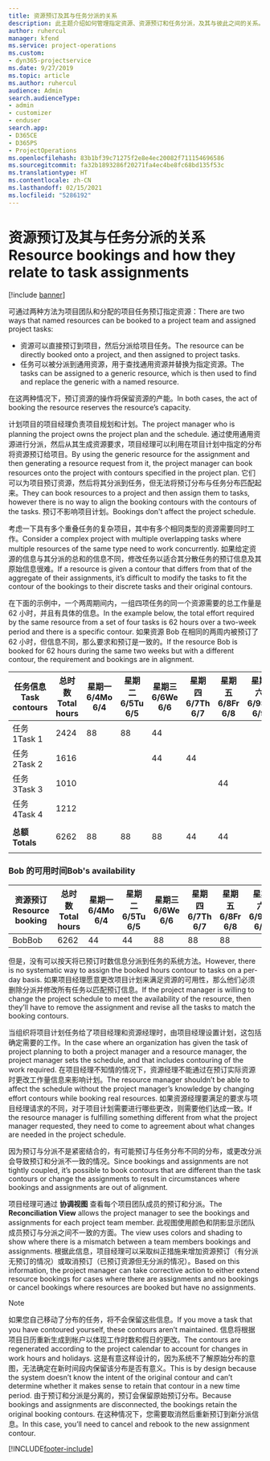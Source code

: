 ```yaml
---
title: 资源预订及其与任务分派的关系
description: 此主题介绍如何管理指定资源、资源预订和任务分派，及其与彼此之间的关系。
author: ruhercul
manager: kfend
ms.service: project-operations
ms.custom:
- dyn365-projectservice
ms.date: 9/27/2019
ms.topic: article
ms.author: ruhercul
audience: Admin
search.audienceType:
- admin
- customizer
- enduser
search.app:
- D365CE
- D365PS
- ProjectOperations
ms.openlocfilehash: 83b1bf39c71275f2e8e4ec20082f711154696586
ms.sourcegitcommit: fa32b1893286f20271fa4ec4be8fc68bd135f53c
ms.translationtype: HT
ms.contentlocale: zh-CN
ms.lasthandoff: 02/15/2021
ms.locfileid: "5286192"
---
```

# <a name="resource-bookings-and-how-they-relate-to-task-assignments"></a><span data-ttu-id="f787c-103">资源预订及其与任务分派的关系</span><span class="sxs-lookup"><span data-stu-id="f787c-103">Resource bookings and how they relate to task assignments</span></span>

[!include [banner](../includes/psa-now-project-operations.md)]

<span data-ttu-id="f787c-104">可通过两种方法为项目团队和分配的项目任务预订指定资源：</span><span class="sxs-lookup"><span data-stu-id="f787c-104">There are two ways that named resources can be booked to a project team and assigned project tasks:</span></span>

- <span data-ttu-id="f787c-105">资源可以直接预订到项目，然后分派给项目任务。</span><span class="sxs-lookup"><span data-stu-id="f787c-105">The resource can be directly booked onto a project, and then assigned to project tasks.</span></span>
- <span data-ttu-id="f787c-106">任务可以被分派到通用资源，用于查找通用资源并替换为指定资源。</span><span class="sxs-lookup"><span data-stu-id="f787c-106">The tasks can be assigned to a generic resource, which is then used to find and replace the generic with a named resource.</span></span> 

<span data-ttu-id="f787c-107">在这两种情况下，预订资源的操作将保留资源的产能。</span><span class="sxs-lookup"><span data-stu-id="f787c-107">In both cases, the act of booking the resource reserves the resource’s capacity.</span></span>

<span data-ttu-id="f787c-108">计划项目的项目经理负责项目规划和计划。</span><span class="sxs-lookup"><span data-stu-id="f787c-108">The project manager who is planning the project owns the project plan and the schedule.</span></span> <span data-ttu-id="f787c-109">通过使用通用资源进行分派，然后从其生成资源要求，项目经理可以利用在项目计划中指定的分布将资源预订给项目。</span><span class="sxs-lookup"><span data-stu-id="f787c-109">By using the generic resource for the assignment and then generating a resource request from it, the project manager can book resources onto the project with contours specified in the project plan.</span></span> <span data-ttu-id="f787c-110">它们可以为项目预订资源，然后将其分派到任务，但无法将预订分布与任务分布匹配起来。</span><span class="sxs-lookup"><span data-stu-id="f787c-110">They can book resources to a project and then assign them to tasks, however there is no way to align the booking contours with the contours of the tasks.</span></span> <span data-ttu-id="f787c-111">预订不影响项目计划。</span><span class="sxs-lookup"><span data-stu-id="f787c-111">Bookings don't affect the project schedule.</span></span>

<span data-ttu-id="f787c-112">考虑一下具有多个重叠任务的复杂项目，其中有多个相同类型的资源需要同时工作。</span><span class="sxs-lookup"><span data-stu-id="f787c-112">Consider a complex project with multiple overlapping tasks where multiple resources of the same type need to work concurrently.</span></span> <span data-ttu-id="f787c-113">如果给定资源的信息与其分派的总和的信息不同，修改任务以适合其分散任务的预订信息及其原始信息很难。</span><span class="sxs-lookup"><span data-stu-id="f787c-113">If a resource is given a contour that differs from that of the aggregate of their assignments, it’s difficult to modify the tasks to fit the contour of the bookings to their discrete tasks and their original contours.</span></span>

<span data-ttu-id="f787c-114">在下面的示例中，一个两周期间内，一组四项任务的同一个资源需要的总工作量是 62 小时，并且有具体的信息。</span><span class="sxs-lookup"><span data-stu-id="f787c-114">In the example below, the total effort required by the same resource from a set of four tasks is 62 hours over a two-week period and there is a specific contour.</span></span> <span data-ttu-id="f787c-115">如果资源 Bob 在相同的两周内被预订了 62 小时，但信息不同，那么要求和预订是一致的。</span><span class="sxs-lookup"><span data-stu-id="f787c-115">If the resource Bob is booked for 62 hours during the same two weeks but with a different contour, the requirement and bookings are in alignment.</span></span>

| <span data-ttu-id="f787c-116">**任务信息**</span><span class="sxs-lookup"><span data-stu-id="f787c-116">**Task contours**</span></span>    | <span data-ttu-id="f787c-117">**总时数**</span><span class="sxs-lookup"><span data-stu-id="f787c-117">**Total hours**</span></span> | <span data-ttu-id="f787c-118">星期一 6/4</span><span class="sxs-lookup"><span data-stu-id="f787c-118">Mo 6/4</span></span> | <span data-ttu-id="f787c-119">星期二 6/5</span><span class="sxs-lookup"><span data-stu-id="f787c-119">Tu 6/5</span></span> | <span data-ttu-id="f787c-120">星期三 6/6</span><span class="sxs-lookup"><span data-stu-id="f787c-120">We 6/6</span></span> | <span data-ttu-id="f787c-121">星期四 6/7</span><span class="sxs-lookup"><span data-stu-id="f787c-121">Th 6/7</span></span> | <span data-ttu-id="f787c-122">星期五 6/8</span><span class="sxs-lookup"><span data-stu-id="f787c-122">Fr 6/8</span></span> | <span data-ttu-id="f787c-123">星期六 6/9</span><span class="sxs-lookup"><span data-stu-id="f787c-123">Sa 6/9</span></span> | <span data-ttu-id="f787c-124">星期日 6/10</span><span class="sxs-lookup"><span data-stu-id="f787c-124">Su 6/10</span></span> | <span data-ttu-id="f787c-125">星期一 6/11</span><span class="sxs-lookup"><span data-stu-id="f787c-125">Mo 6/11</span></span> | <span data-ttu-id="f787c-126">星期二 6/12</span><span class="sxs-lookup"><span data-stu-id="f787c-126">Tu 6/12</span></span> | <span data-ttu-id="f787c-127">星期三 6/13</span><span class="sxs-lookup"><span data-stu-id="f787c-127">We 6/13</span></span> | <span data-ttu-id="f787c-128">星期四 6/14</span><span class="sxs-lookup"><span data-stu-id="f787c-128">Th 6/14</span></span> | <span data-ttu-id="f787c-129">星期五 6/15</span><span class="sxs-lookup"><span data-stu-id="f787c-129">Fr 6/15</span></span> |
|----------------------|-----------------|--------|--------|--------|--------|--------|--------|---------|---------|---------|---------|---------|---------|
| <span data-ttu-id="f787c-130">任务 1</span><span class="sxs-lookup"><span data-stu-id="f787c-130">Task 1</span></span>               | <span data-ttu-id="f787c-131">24</span><span class="sxs-lookup"><span data-stu-id="f787c-131">24</span></span>              | <span data-ttu-id="f787c-132">8</span><span class="sxs-lookup"><span data-stu-id="f787c-132">8</span></span>      | <span data-ttu-id="f787c-133">8</span><span class="sxs-lookup"><span data-stu-id="f787c-133">8</span></span>      | <span data-ttu-id="f787c-134">4</span><span class="sxs-lookup"><span data-stu-id="f787c-134">4</span></span>      |        |        |        |         |         |         | <span data-ttu-id="f787c-135">4</span><span class="sxs-lookup"><span data-stu-id="f787c-135">4</span></span>       |         |         |
| <span data-ttu-id="f787c-136">任务 2</span><span class="sxs-lookup"><span data-stu-id="f787c-136">Task 2</span></span>               | <span data-ttu-id="f787c-137">16</span><span class="sxs-lookup"><span data-stu-id="f787c-137">16</span></span>              |        |        | <span data-ttu-id="f787c-138">4</span><span class="sxs-lookup"><span data-stu-id="f787c-138">4</span></span>      | <span data-ttu-id="f787c-139">4</span><span class="sxs-lookup"><span data-stu-id="f787c-139">4</span></span>      |        |        |         | <span data-ttu-id="f787c-140">8</span><span class="sxs-lookup"><span data-stu-id="f787c-140">8</span></span>       |         |         |         |         |
| <span data-ttu-id="f787c-141">任务 3</span><span class="sxs-lookup"><span data-stu-id="f787c-141">Task 3</span></span>               | <span data-ttu-id="f787c-142">10</span><span class="sxs-lookup"><span data-stu-id="f787c-142">10</span></span>              |        |        |        |        | <span data-ttu-id="f787c-143">4</span><span class="sxs-lookup"><span data-stu-id="f787c-143">4</span></span>      |        |         |         | <span data-ttu-id="f787c-144">4</span><span class="sxs-lookup"><span data-stu-id="f787c-144">4</span></span>       |         | <span data-ttu-id="f787c-145">2</span><span class="sxs-lookup"><span data-stu-id="f787c-145">2</span></span>       |         |
| <span data-ttu-id="f787c-146">任务 4</span><span class="sxs-lookup"><span data-stu-id="f787c-146">Task 4</span></span>               | <span data-ttu-id="f787c-147">12</span><span class="sxs-lookup"><span data-stu-id="f787c-147">12</span></span>              |        |        |        |        |        |        |         |         |         | <span data-ttu-id="f787c-148">4</span><span class="sxs-lookup"><span data-stu-id="f787c-148">4</span></span>       |         | <span data-ttu-id="f787c-149">8</span><span class="sxs-lookup"><span data-stu-id="f787c-149">8</span></span>       |
|                      |                 |        |        |        |        |        |        |         |         |         |         |         |         |
| <span data-ttu-id="f787c-150">**总额**</span><span class="sxs-lookup"><span data-stu-id="f787c-150">**Totals**</span></span>           | <span data-ttu-id="f787c-151">62</span><span class="sxs-lookup"><span data-stu-id="f787c-151">62</span></span>              | <span data-ttu-id="f787c-152">8</span><span class="sxs-lookup"><span data-stu-id="f787c-152">8</span></span>      | <span data-ttu-id="f787c-153">8</span><span class="sxs-lookup"><span data-stu-id="f787c-153">8</span></span>      | <span data-ttu-id="f787c-154">8</span><span class="sxs-lookup"><span data-stu-id="f787c-154">8</span></span>      | <span data-ttu-id="f787c-155">4</span><span class="sxs-lookup"><span data-stu-id="f787c-155">4</span></span>      | <span data-ttu-id="f787c-156">4</span><span class="sxs-lookup"><span data-stu-id="f787c-156">4</span></span>      |        |         | <span data-ttu-id="f787c-157">8</span><span class="sxs-lookup"><span data-stu-id="f787c-157">8</span></span>       | <span data-ttu-id="f787c-158">4</span><span class="sxs-lookup"><span data-stu-id="f787c-158">4</span></span>       | <span data-ttu-id="f787c-159">8</span><span class="sxs-lookup"><span data-stu-id="f787c-159">8</span></span>       | <span data-ttu-id="f787c-160">2</span><span class="sxs-lookup"><span data-stu-id="f787c-160">2</span></span>       | <span data-ttu-id="f787c-161">8</span><span class="sxs-lookup"><span data-stu-id="f787c-161">8</span></span>       |
|                      |                 |        |        |        |        |        |        |         |         |         |         |

### <a name="bobs-availability"></a><span data-ttu-id="f787c-162">Bob 的可用时间</span><span class="sxs-lookup"><span data-stu-id="f787c-162">Bob's availability</span></span>
| <span data-ttu-id="f787c-163">**资源预订**</span><span class="sxs-lookup"><span data-stu-id="f787c-163">**Resource   booking**</span></span> | <span data-ttu-id="f787c-164">**总时数**</span><span class="sxs-lookup"><span data-stu-id="f787c-164">**Total hours**</span></span> | <span data-ttu-id="f787c-165">星期一 6/4</span><span class="sxs-lookup"><span data-stu-id="f787c-165">Mo 6/4</span></span> | <span data-ttu-id="f787c-166">星期二 6/5</span><span class="sxs-lookup"><span data-stu-id="f787c-166">Tu 6/5</span></span> | <span data-ttu-id="f787c-167">星期三 6/6</span><span class="sxs-lookup"><span data-stu-id="f787c-167">We 6/6</span></span> | <span data-ttu-id="f787c-168">星期四 6/7</span><span class="sxs-lookup"><span data-stu-id="f787c-168">Th 6/7</span></span> | <span data-ttu-id="f787c-169">星期五 6/8</span><span class="sxs-lookup"><span data-stu-id="f787c-169">Fr 6/8</span></span> | <span data-ttu-id="f787c-170">星期六 6/9</span><span class="sxs-lookup"><span data-stu-id="f787c-170">Sa 6/9</span></span> | <span data-ttu-id="f787c-171">星期日 6/10</span><span class="sxs-lookup"><span data-stu-id="f787c-171">Su 6/10</span></span> | <span data-ttu-id="f787c-172">星期一 6/11</span><span class="sxs-lookup"><span data-stu-id="f787c-172">Mo 6/11</span></span> | <span data-ttu-id="f787c-173">星期二 6/12</span><span class="sxs-lookup"><span data-stu-id="f787c-173">Tu 6/12</span></span> | <span data-ttu-id="f787c-174">星期三 6/13</span><span class="sxs-lookup"><span data-stu-id="f787c-174">We 6/13</span></span> | <span data-ttu-id="f787c-175">星期四 6/14</span><span class="sxs-lookup"><span data-stu-id="f787c-175">Th 6/14</span></span> | <span data-ttu-id="f787c-176">星期五 6/15</span><span class="sxs-lookup"><span data-stu-id="f787c-176">Fr 6/15</span></span> |
|------------------------|-----------------|--------|--------|--------|--------|--------|--------|---------|---------|---------|---------|---------|---------|
| <span data-ttu-id="f787c-177">Bob</span><span class="sxs-lookup"><span data-stu-id="f787c-177">Bob</span></span>                    | <span data-ttu-id="f787c-178">62</span><span class="sxs-lookup"><span data-stu-id="f787c-178">62</span></span>              | <span data-ttu-id="f787c-179">4</span><span class="sxs-lookup"><span data-stu-id="f787c-179">4</span></span>      | <span data-ttu-id="f787c-180">4</span><span class="sxs-lookup"><span data-stu-id="f787c-180">4</span></span>      | <span data-ttu-id="f787c-181">8</span><span class="sxs-lookup"><span data-stu-id="f787c-181">8</span></span>      | <span data-ttu-id="f787c-182">8</span><span class="sxs-lookup"><span data-stu-id="f787c-182">8</span></span>      | <span data-ttu-id="f787c-183">8</span><span class="sxs-lookup"><span data-stu-id="f787c-183">8</span></span>      |        |         | <span data-ttu-id="f787c-184">4</span><span class="sxs-lookup"><span data-stu-id="f787c-184">4</span></span>       | <span data-ttu-id="f787c-185">4</span><span class="sxs-lookup"><span data-stu-id="f787c-185">4</span></span>       | <span data-ttu-id="f787c-186">8</span><span class="sxs-lookup"><span data-stu-id="f787c-186">8</span></span>       | <span data-ttu-id="f787c-187">8</span><span class="sxs-lookup"><span data-stu-id="f787c-187">8</span></span>       | <span data-ttu-id="f787c-188">6</span><span class="sxs-lookup"><span data-stu-id="f787c-188">6</span></span>       |

<span data-ttu-id="f787c-189">但是，没有可以按天将已预订时数信息分派到任务的系统方法。</span><span class="sxs-lookup"><span data-stu-id="f787c-189">However, there is no systematic way to assign the booked hours contour to tasks on a per-day basis.</span></span> <span data-ttu-id="f787c-190">如果项目经理愿意更改项目计划来满足资源的可用性，那么他们必须删除分派并修改所有任务以匹配预订信息。</span><span class="sxs-lookup"><span data-stu-id="f787c-190">If the project manager is willing to change the project schedule to meet the availability of the resource, then they’ll have to remove the assignment and revise all the tasks to match the booking contours.</span></span>

<span data-ttu-id="f787c-191">当组织将项目计划任务给了项目经理和资源经理时，由项目经理设置计划，这包括确定需要的工作。</span><span class="sxs-lookup"><span data-stu-id="f787c-191">In the case where an organization has given the task of project planning to both a project manager and a resource manager, the project manager sets the schedule, and that includes contouring of the work required.</span></span> <span data-ttu-id="f787c-192">在项目经理不知情的情况下，资源经理不能通过在预订实际资源时更改工作量信息来影响计划。</span><span class="sxs-lookup"><span data-stu-id="f787c-192">The resource manager shouldn’t be able to affect the schedule without the project manager’s knowledge by changing effort contours while booking real resources.</span></span> <span data-ttu-id="f787c-193">如果资源经理要满足的要求与项目经理请求的不同，对于项目计划需要进行哪些更改，则需要他们达成一致。</span><span class="sxs-lookup"><span data-stu-id="f787c-193">If the resource manager is fulfilling something different from what the project manager requested, they need to come to agreement about what changes are needed in the project schedule.</span></span>

<span data-ttu-id="f787c-194">因为预订与分派不是紧密结合的，有可能预订与任务分布不同的分布，或更改分派会导致预订和分派不一致的情况。</span><span class="sxs-lookup"><span data-stu-id="f787c-194">Since bookings and assignments are not tightly coupled, it’s possible to book contours that are different than the task contours or change the assignments to result in circumstances where bookings and assignments are out of alignment.</span></span>

<span data-ttu-id="f787c-195">项目经理可通过 **协调视图** 查看每个项目团队成员的预订和分派。</span><span class="sxs-lookup"><span data-stu-id="f787c-195">The **Reconciliation View** allows the project manager to see the bookings and assignments for each project team member.</span></span> <span data-ttu-id="f787c-196">此视图使用颜色和阴影显示团队成员预订与分派之间不一致的方面。</span><span class="sxs-lookup"><span data-stu-id="f787c-196">The view uses colors and shading to show where there is a mismatch between a team members bookings and assignments.</span></span> <span data-ttu-id="f787c-197">根据此信息，项目经理可以采取纠正措施来增加资源预订（有分派无预订的情况）或取消预订（已预订资源但无分派的情况）。</span><span class="sxs-lookup"><span data-stu-id="f787c-197">Based on this information, the project manager can take corrective action to either extend resource bookings for cases where there are assignments and no bookings or cancel bookings where resources are booked but have no assignments.</span></span>

> [!NOTE]
> <span data-ttu-id="f787c-198">如果您自己移动了分布的任务，将不会保留这些信息。</span><span class="sxs-lookup"><span data-stu-id="f787c-198">If you move a task that you have contoured yourself, these contours aren’t maintained.</span></span> <span data-ttu-id="f787c-199">信息将根据项目日历重新生成到帐户以体现工作时数和假日的更改。</span><span class="sxs-lookup"><span data-stu-id="f787c-199">The contours are regenerated according to the project calendar to account for changes in work hours and holidays.</span></span> <span data-ttu-id="f787c-200">这是有意这样设计的，因为系统不了解原始分布的意图，无法确定在新时间段内保留该分布是否有意义。</span><span class="sxs-lookup"><span data-stu-id="f787c-200">This is by design because the system doesn’t know the intent of the original contour and can’t determine whether it makes sense to retain that contour in a new time period.</span></span> <span data-ttu-id="f787c-201">由于预订和分派是分离的，预订会保留原始预订分布。</span><span class="sxs-lookup"><span data-stu-id="f787c-201">Because bookings and assignments are disconnected, the bookings retain the original booking contours.</span></span> <span data-ttu-id="f787c-202">在这种情况下，您需要取消然后重新预订到新分派信息。</span><span class="sxs-lookup"><span data-stu-id="f787c-202">In this case, you’ll need to cancel and rebook to the new assignment contour.</span></span>



[!INCLUDE[footer-include](../includes/footer-banner.md)]